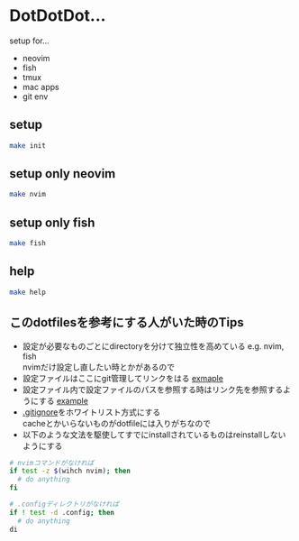 # DotDotDot...

setup for...

 * neovim
 * fish
 * tmux
 * mac apps
 * git env

## setup

```sh
make init
```

## setup only neovim

```sh
make nvim
```

## setup only fish 

```sh
make fish
```

## help

```sh
make help
```

## このdotfilesを参考にする人がいた時のTips

* 設定が必要なものごとにdirectoryを分けて独立性を高めている e.g. nvim, fish  
    nvimだけ設定し直したい時とかがあるので
* 設定ファイルはここにgit管理してリンクをはる [exmaple](https://github.com/g-hyoga/dotfiles/blob/e14b07e12f73f4aff3f1c9922ae11fed30982ba2/nvim/bin/init.sh#L32)
* 設定ファイル内で設定ファイルのパスを参照する時はリンク先を参照するようにする [example](https://github.com/g-hyoga/dotfiles/blob/e14b07e12f73f4aff3f1c9922ae11fed30982ba2/nvim/.config/nvim/init.vim#L155)
* [.gitignore](https://github.com/g-hyoga/dotfiles/blob/master/.gitignore)をホワイトリスト方式にする  
    cacheとかいらないものがdotfileには入りがちなので
* 以下のような文法を駆使してすでにinstallされているものはreinstallしないようにする

```bash
# nvimコマンドがなければ
if test -z $(wihch nvim); then
  # do anything
fi

# .configディレクトリがなければ
if ! test -d .config; then
  # do anything
di
```
